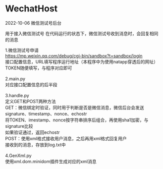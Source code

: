 # WechatHost
2022-10-06 微信测试号后台

用于接入微信测试号
在代码运行的状态下，微信测试号收到消息时，会回复相同的消息

1.微信测试号申请<br>
  https://mp.weixin.qq.com/debug/cgi-bin/sandbox?t=sandbox/login<br>
  接口配置信息，URL填写程序运行地址（本程序中为使用natapp穿透后的网址）<br>
  TOKEN随便填写，与程序对应即可<br><br>
2.main.py<br>
  对应接口配置信息的后半段<br><br>
3.handle.py<br>
  定义GET和POST两种方法<br>
  GET：微信绑定时验证，同时用于判断是否是微信消息，微信后台会发送signature、timestamp、nonce、echostr<br>
    将TOKEN、imestamp、nonce按字符串排序后组合，再使用sha1加密，与signature比较<br>
    如果验证通过，返回echostr<br>
  POST：使用xml格式接收用户消息，之后再用xml格式回复用户<br>
  接收到的消息，存放到log.txt中<br><br>
4.GenXml.py<br>
  使用xml.dom.minidom插件生成对应的xml消息<br>
